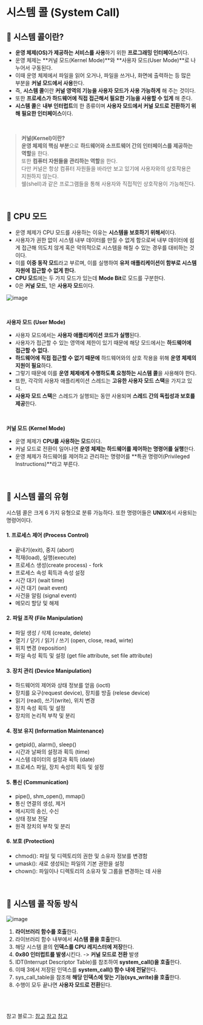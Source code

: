 # 시스템 콜 (System Call)

## 📌 시스템 콜이란?
- **운영 체제(OS)가 제공하는 서비스를 사용**하기 위한 **프로그래밍 인터페이스**이다.
- 운영 체제는 **커널 모드(Kernel Mode)**와 **사용자 모드(User Mode)**로 나누어서 구동된다.
- 이때 운영 체제에서 파일을 읽어 오거나, 파일을 쓰거나, 화면에 출력하는 등 많은 부분을 **커널 모드에서 사용**한다.
- 즉, **시스템 콜**이란 **커널 영역의 기능을 사용자 모드가 사용 가능하게** 해 주는 것이다.
- 또한 **프로세스가 하드웨어에 직접 접근해서 필요한 기능을 사용할 수 있게** 해 준다.
- **시스템 콜**은 **내부 인터럽트**의 한 종류이며 **사용자 모드에서 커널 모드로 전환하기 위해 필요한 인터페이스**이다.

<br>

> **커널(Kernel)이란?**
> <br> **운영 체제의 핵심 부분**으로 **하드웨어와 소프트웨어 간의 인터페이스를 제공하는 역할**을 한다.
> <br> 또한 **컴퓨터 자원들을 관리하는 역할**을 한다.
> <br> 다만 커널은 항상 컴퓨터 자원들을 바라만 보고 있기에 사용자와의 상호작용은 지원하지 않는다.
> <br> 쉘(shell)과 같은 프로그램들을 통해 사용자와 직접적인 상호작용이 가능해진다.

<br>

## 📌 CPU 모드
- 운영 체제가 CPU 모드를 사용하는 이유는 **시스템을 보호하기 위해서**이다.
- 사용자가 권한 없이 시스템 내부 데이터를 만질 수 없게 함으로써 내부 데이터에 쉽게 접근해 의도치 않게 혹은 악의적으로 시스템을 해칠 수 있는 경우를 대비하는 것이다.
- 이를 **이중 동작 모드**라고 부르며, 이를 실행하여 **유저 애플리케이션이 함부로 시스템 자원에 접근할 수 없게 한다.**
- **CPU 모드**에는 두 가지 모드가 있는데 **Mode Bit**로 모드를 구분한다.
- 0은 **커널 모드**, 1은 **사용자 모드**이다.

![image](https://github.com/cs-study-skk/cs_study/assets/39427152/778e22e9-5aca-4628-a39d-fb2171fabdc0)

<br>

**사용자 모드 (User Mode)**
- 사용자 모드에서는 **사용자 애플리케이션 코드가 실행**된다.
- 사용자가 접근할 수 있는 영역에 제한이 있기 때문에 해당 모드에서는 **하드웨어에 접근할 수 없다.**
- **하드웨어에 직접 접근할 수 없기 때문에** 하드웨어와의 상호 작용을 위해 **운영 체제의 지원이 필요**하다.
- 그렇기 때문에 이를 **운영 체제에게 수행하도록 요청하는 시스템 콜**을 사용해야 한다.
- 또한, 각각의 사용자 애플리케이션 스레드는 **고유한 사용자 모드 스택**을 가지고 있다.
- **사용자 모드 스택**은 스레드가 실행되는 동안 사용되며 **스레드 간의 독립성과 보호를 제공**한다.

<br>

**커널 모드 (Kernel Mode)**
- 운영 체제가 **CPU를 사용하는 모드**이다.
- 커널 모드로 전환이 일어나면 **운영 체제는 하드웨어를 제어하는 명령어를 실행**한다.
- 운영 체제가 하드웨어를 제어하고 관리하는 명령어를 **특권 명령어(Privileged Instructions)**라고 부른다.


<br>

## 📌 시스템 콜의 유형
시스템 콜은 크게 6 가지 유형으로 분류 가능하다. 또한 명령어들은 **UNIX**에서 사용되는 명령어이다.

#### 1. 프로세스 제어 (Process Control)
- 끝내기(exit), 중지 (abort)
- 적재(load), 실행(execute)
- 프로세스 생성(create process) - fork
- 프로세스 속성 획득과 속성 설정
- 시간 대기 (wait time)
- 사건 대기 (wait event)
- 사건을 알림 (signal event)
- 메모리 할당 및 해제

#### 2. 파일 조작 (File Manipulation)
- 파일 생성 / 삭제 (create, delete)
- 열기 / 닫기 / 읽기 / 쓰기 (open, close, read, wirte)
- 위치 변경 (reposition)
- 파일 속성 획득 및 설정 (get file attribute, set file attribute)

#### 3. 장치 관리 (Device Manipulation)
- 하드웨어의 제어와 상태 정보를 얻음 (ioctl)
- 장치를 요구(request device), 장치를 방출 (relese device)
- 읽기 (read), 쓰기(write), 위치 변경
- 장치 속성 획득 및 설정
- 장치의 논리적 부착 및 분리

#### 4. 정보 유지 (Information Maintenance)
- getpid(), alarm(), sleep()
- 시간과 날짜의 설정과 획득 (time)
- 시스템 데이터의 설정과 획득 (date)
- 프로세스 파일, 장치 속성의 획득 및 설정

#### 5. 통신 (Communication)
- pipe(), shm_open(), mmap()
- 통신 연결의 생성, 제거
- 메시지의 송신, 수신
- 상태 정보 전달
- 원격 장치의 부착 및 분리

#### 6. 보호 (Protection)
- chmod(): 파일 및 디렉토리의 권한 및 소유자 정보를 변경함
- umask(): 새로 생성되는 파일의 기본 권한을 설정
- chown(): 파일이나 디렉토리의 소유자 및 그룹을 변경하는 데 사용


<br>

## 📌 시스템 콜 작동 방식
![image](https://github.com/cs-study-skk/cs_study/assets/39427152/1abf55f2-f875-4955-9087-53100917be37)
1. **라이브러리 함수를 호출**한다.
2. 라이브러리 함수 내부에서 **시스템 콜을 호출**한다.
3. 해당 시스템 콜의 **인덱스를 CPU 레지스터에 저장**한다.
4. **0x80 인터럽트를 발생**시킨다. -> **커널 모드로 전환** 발생
5. IDT(Interrupt Descriptor Table)를 참조하여 **system_call()을 호출**한다.
6. 이때 3에서 저장된 인덱스를 **system_call() 함수 내에 전달**한다.
7. sys_call_table을 참조해 **해당 인덱스에 맞는 기능(sys_write)을 호출**한다.
8. 수행이 모두 끝나면 **사용자 모드로 전환**된다.


<br>
<br>



참고 블로그: 
[참고](https://luckyyowu.tistory.com/133)
[참고](https://hojunking.tistory.com/48)
[참고](https://didu-story.tistory.com/311)

